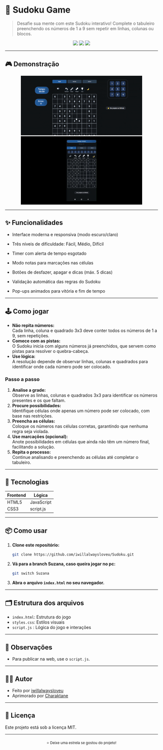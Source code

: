 # 🧩 Sudoku Game

> Desafie sua mente com este Sudoku interativo! Complete o tabuleiro preenchendo os números de 1 a 9 sem repetir em linhas, colunas ou blocos.

<p align="center">
  <img src="https://img.shields.io/badge/HTML5-E34F26?style=flat&logo=html5&logoColor=white"/>
  <img src="https://img.shields.io/badge/CSS3-1572B6?style=flat&logo=css3&logoColor=white"/>
  <img src="https://img.shields.io/badge/JavaScript-F7DF1E?style=flat&logo=javascript&logoColor=black"/>
</p>

---

## 🎮 Demonstração

<p align="center">
    <img src="/src/demoPC.gif" alt="Sudoku em pc" width="400"/>
    <img src="/src/demoPhone.gif" alt="Sudoku em celular" width="400"/>

</p>

---

## ✨ Funcionalidades

- Interface moderna e responsiva (modo escuro/claro)

- Três níveis de dificuldade: Fácil, Médio, Difícil

- Timer com alerta de tempo esgotado

- Modo notas para marcações nas células

- Botões de desfazer, apagar e dicas (máx. 5 dicas)

- Validação automática das regras do Sudoku

- Pop-ups animados para vitória e fim de tempo

---

## 🕹️ Como jogar

- **Não repita números:**  
  Cada linha, coluna e quadrado 3x3 deve conter todos os números de 1 a 9, sem repetições.
- **Comece com as pistas:**  
  O Sudoku inicia com alguns números já preenchidos, que servem como pistas para resolver o quebra-cabeça.
- **Use lógica:**  
  A resolução depende de observar linhas, colunas e quadrados para identificar onde cada número pode ser colocado.

### Passo a passo

1. **Analise a grade:**  
   Observe as linhas, colunas e quadrados 3x3 para identificar os números presentes e os que faltam.
2. **Procure possibilidades:**  
   Identifique células onde apenas um número pode ser colocado, com base nas restrições.
3. **Preencha as células:**  
   Coloque os números nas células corretas, garantindo que nenhuma regra seja violada.
4. **Use marcações (opcional):**  
   Anote possibilidades em células que ainda não têm um número final, facilitando a solução.
5. **Repita o processo:**  
   Continue analisando e preenchendo as células até completar o tabuleiro.

---

## 🚀 Tecnologias

<div align="center">

| Frontend | Lógica      |
|----------|-------------|
| HTML5    | JavaScript  |
| CSS3     | script.js  |

</div>

---

## 📦 Como usar

1. **Clone este repositório:**
   ```bash
   git clone https://github.com/iwillalwaysloveu/Sudoku.git
   ```
2. **Vá para a branch Suzana, caso queira jogar no pc:**
   ```bash
   git switch Suzana
   ```
3. **Abra o arquivo `index.html` no seu navegador.**

---

## 🗂️ Estrutura dos arquivos

- `index.html`: Estrutura do jogo
- `styles.css`: Estilos visuais
- `script.js` : Lógica do jogo e interações

---

## 📝 Observações

- Para publicar na web, use o `script.js`.
---

## 👨‍💻 Autor

- Feito por [iwillalwaysloveu](https://github.com/iwillalwaysloveu)
- Aprimorado por [Charaktane](https://github.com/Charaktane)

---

## 📄 Licença

Este projeto está sob a licença MIT.

---

<p align="center">
  <sub>⭐️ Deixe uma estrela se gostou do projeto!</sub>
</p>